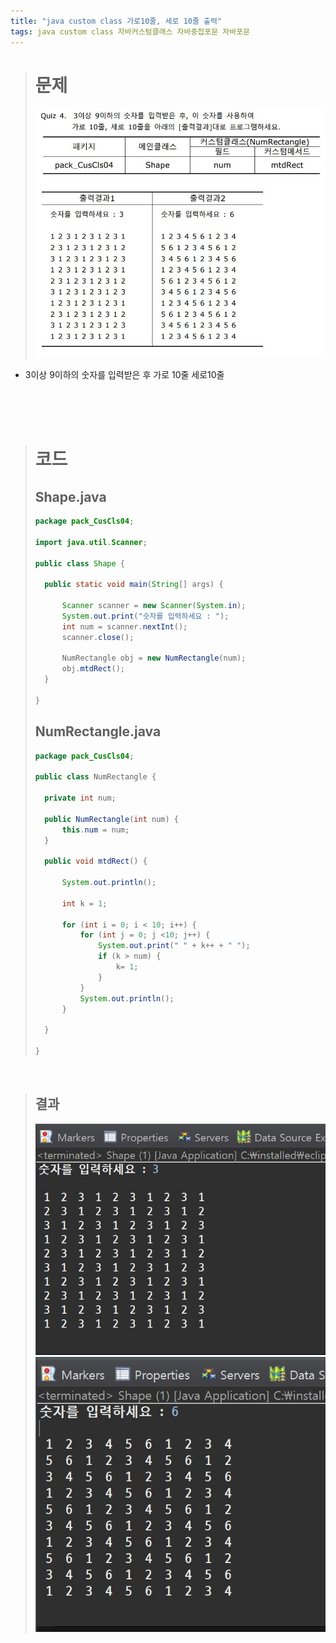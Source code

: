 ```yaml
---
title: "java custom class 가로10줄, 세로 10줄 출력"
tags: java custom class 자바커스텀클래스 자바중첩포문 자바포문
---
```


> # 문제
> ![quiz](/assets/images/2.JPG)
- 3이상 9이하의 숫자를 입력받은 후 가로 10줄 세로10줄

<br>
<br>
<br>

> # 코드
> ## Shape.java
> ```java
>package pack_CusCls04;
>
>import java.util.Scanner;
>
>public class Shape {
>
>	public static void main(String[] args) {
>		
>		Scanner scanner = new Scanner(System.in);
>		System.out.print("숫자를 입력하세요 : ");
>		int num = scanner.nextInt();
>		scanner.close();
>		
>		NumRectangle obj = new NumRectangle(num);
>		obj.mtdRect();
>	}
>
>}
>```
> 
> ## NumRectangle.java
> ```java
>package pack_CusCls04;
>
>public class NumRectangle {
>	
>	private int num;
>
>	public NumRectangle(int num) {
>		this.num = num;
>	}
>	
>	public void mtdRect() {
>		
>		System.out.println();
>		
>		int k = 1;
>		
>		for (int i = 0; i < 10; i++) {
>			for (int j = 0; j <10; j++) {
>				System.out.print(" " + k++ + " ");
>				if (k > num) {
>					k= 1;
>				}
>			}
>			System.out.println();
>		}
>		
>	}
>
>}
> ```
<br>

> ## 결과
>![quiz](/assets/images/2-1.JPG)
>![quiz](/assets/images/2-2.JPG)



